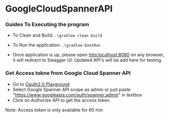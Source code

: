 # GoogleCloudSpannerAPI

### Guides To Executing the program
* To Clean and Build:
``` .\gradlew clean build ```

* To Run the application:
``` .\gradlew bootRun ```
* Once application is up, please open [http:localhost:8080](http://localhost:8080/) on any browser, it will redirect to Swagger UI.
Updated API's will be add here for testing.

### Get Access tokne from Google Cloud Spanner API
* Go to [Oauth2.0 Playground](https://developers.google.com/oauthplayground/) 
* Select Google Spanner API scope as admin or just paste "https://www.googleapis.com/auth/spanner.admin" in textbox 
* Click on Authorize API to get the access token. 

Note: Access token is only available for 60 min
